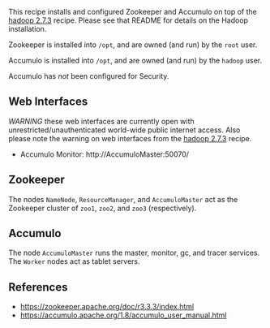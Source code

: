 This recipe installs and configured Zookeeper and Accumulo on top of the [hadoop 2.7.3](../hadoop/hadoop-2.7.3/) recipe.  Please see that README for details on the Hadoop installation.

Zookeeper is installed into `/opt`, and are owned (and run) by the `root` user.

Accumulo is installed into `/opt`, and are owned (and run) by the `hadoop` user.

Accumulo has _not_ been configured for Security.

## Web Interfaces
_WARNING_ these web interfaces are currently open with unrestricted/unauthenticated world-wide public internet access. Also please note the warning on web interfaces from the [hadoop 2.7.3](../hadoop/hadoop-2.7.3/) recipe.
* Accumulo Monitor: http://AccumuloMaster:50070/

## Zookeeper
The nodes `NameNode`, `ResourceManager`, and `AccumuloMaster` act as the Zookeeper cluster of `zoo1`, `zoo2`, and `zoo3` (respectively).

## Accumulo
The node `AccumuloMaster` runs the master, monitor, gc, and tracer services.  The `Worker` nodes act as tablet servers.

## References
* https://zookeeper.apache.org/doc/r3.3.3/index.html
* https://accumulo.apache.org/1.8/accumulo_user_manual.html
